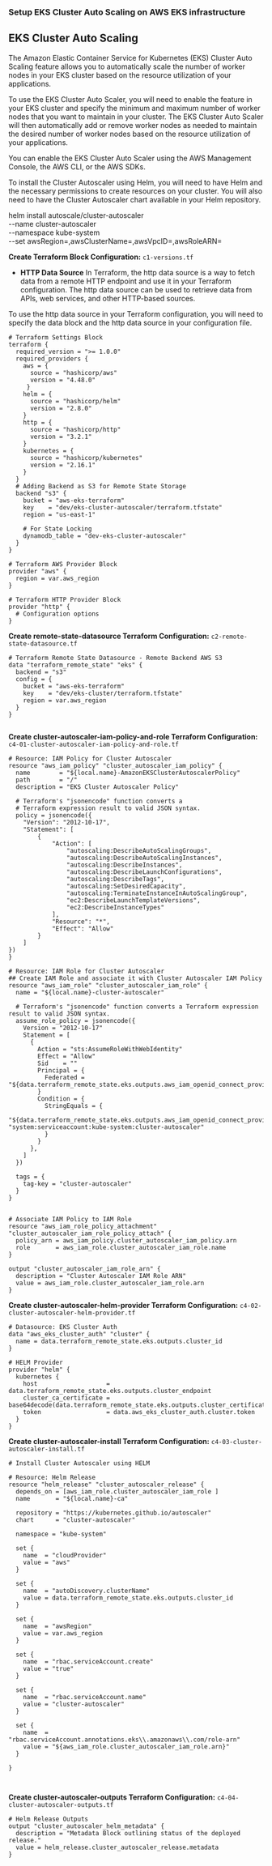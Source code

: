 ###  Setup EKS Cluster Auto Scaling on AWS EKS infrastructure

## EKS Cluster Auto Scaling

The Amazon Elastic Container Service for Kubernetes (EKS) Cluster Auto Scaling feature allows you to automatically scale the number of worker nodes in your EKS cluster based on the resource utilization of your applications.

To use the EKS Cluster Auto Scaler, you will need to enable the feature in your EKS cluster and specify the minimum and maximum number of worker nodes that you want to maintain in your cluster. The EKS Cluster Auto Scaler will then automatically add or remove worker nodes as needed to maintain the desired number of worker nodes based on the resource utilization of your applications.

You can enable the EKS Cluster Auto Scaler using the AWS Management Console, the AWS CLI, or the AWS SDKs.

To install the Cluster Autoscaler using Helm, you will need to have Helm and the necessary permissions to create resources on your cluster. You will also need to have the Cluster Autoscaler chart available in your Helm repository.

helm install autoscale/cluster-autoscaler \
  --name cluster-autoscaler \
  --namespace kube-system \
  --set awsRegion=<AWS region>,awsClusterName=<EKS cluster name>,awsVpcID=<VPC ID>,awsRoleARN=<IAM role ARN>


**Create Terraform Block Configuration:** `c1-versions.tf`

* **HTTP Data Source**
In Terraform, the http data source is a way to fetch data from a remote HTTP endpoint and use it in your Terraform configuration. The http data source can be used to retrieve data from APIs, web services, and other HTTP-based sources.

To use the http data source in your Terraform configuration, you will need to specify the data block and the http data source in your configuration file.


```
# Terraform Settings Block
terraform {
  required_version = ">= 1.0.0"
  required_providers {
    aws = {
      source = "hashicorp/aws"
      version = "4.48.0"
     }
    helm = {
      source = "hashicorp/helm"
      version = "2.8.0"
    }
    http = {
      source = "hashicorp/http"
      version = "3.2.1"
    }
    kubernetes = {
      source = "hashicorp/kubernetes"
      version = "2.16.1"
    }      
  }
  # Adding Backend as S3 for Remote State Storage
  backend "s3" {
    bucket = "aws-eks-terraform"
    key    = "dev/eks-cluster-autoscaler/terraform.tfstate"
    region = "us-east-1" 

    # For State Locking
    dynamodb_table = "dev-eks-cluster-autoscaler"    
  }     
}

# Terraform AWS Provider Block
provider "aws" {
  region = var.aws_region
}

# Terraform HTTP Provider Block
provider "http" {
  # Configuration options
}
```


**Create remote-state-datasource Terraform Configuration:** `c2-remote-state-datasource.tf`
```
# Terraform Remote State Datasource - Remote Backend AWS S3
data "terraform_remote_state" "eks" {
  backend = "s3"
  config = {
    bucket = "aws-eks-terraform"
    key    = "dev/eks-cluster/terraform.tfstate"
    region = var.aws_region
  }
}


```



**Create cluster-autoscaler-iam-policy-and-role Terraform Configuration:** `c4-01-cluster-autoscaler-iam-policy-and-role.tf`
```
# Resource: IAM Policy for Cluster Autoscaler
resource "aws_iam_policy" "cluster_autoscaler_iam_policy" {
  name        = "${local.name}-AmazonEKSClusterAutoscalerPolicy"
  path        = "/"
  description = "EKS Cluster Autoscaler Policy"

  # Terraform's "jsonencode" function converts a
  # Terraform expression result to valid JSON syntax.
  policy = jsonencode({
    "Version": "2012-10-17",
    "Statement": [
        {
            "Action": [
                "autoscaling:DescribeAutoScalingGroups",
                "autoscaling:DescribeAutoScalingInstances",
                "autoscaling:DescribeInstances",
                "autoscaling:DescribeLaunchConfigurations",
                "autoscaling:DescribeTags",
                "autoscaling:SetDesiredCapacity",
                "autoscaling:TerminateInstanceInAutoScalingGroup",
                "ec2:DescribeLaunchTemplateVersions",
                "ec2:DescribeInstanceTypes"
            ],
            "Resource": "*",
            "Effect": "Allow"
        }
    ]
})
}

# Resource: IAM Role for Cluster Autoscaler
## Create IAM Role and associate it with Cluster Autoscaler IAM Policy
resource "aws_iam_role" "cluster_autoscaler_iam_role" {
  name = "${local.name}-cluster-autoscaler"

  # Terraform's "jsonencode" function converts a Terraform expression result to valid JSON syntax.
  assume_role_policy = jsonencode({
    Version = "2012-10-17"
    Statement = [
      {
        Action = "sts:AssumeRoleWithWebIdentity"
        Effect = "Allow"
        Sid    = ""
        Principal = {
          Federated = "${data.terraform_remote_state.eks.outputs.aws_iam_openid_connect_provider_arn}"
        }
        Condition = {
          StringEquals = {
            "${data.terraform_remote_state.eks.outputs.aws_iam_openid_connect_provider_extract_from_arn}:sub": "system:serviceaccount:kube-system:cluster-autoscaler"
          }
        }        
      },
    ]
  })

  tags = {
    tag-key = "cluster-autoscaler"
  }
}


# Associate IAM Policy to IAM Role
resource "aws_iam_role_policy_attachment" "cluster_autoscaler_iam_role_policy_attach" {
  policy_arn = aws_iam_policy.cluster_autoscaler_iam_policy.arn 
  role       = aws_iam_role.cluster_autoscaler_iam_role.name
}

output "cluster_autoscaler_iam_role_arn" {
  description = "Cluster Autoscaler IAM Role ARN"
  value = aws_iam_role.cluster_autoscaler_iam_role.arn
}

```



**Create cluster-autoscaler-helm-provider Terraform Configuration:** `c4-02-cluster-autoscaler-helm-provider.tf`
```
# Datasource: EKS Cluster Auth 
data "aws_eks_cluster_auth" "cluster" {
  name = data.terraform_remote_state.eks.outputs.cluster_id
}

# HELM Provider
provider "helm" {
  kubernetes {
    host                   = data.terraform_remote_state.eks.outputs.cluster_endpoint
    cluster_ca_certificate = base64decode(data.terraform_remote_state.eks.outputs.cluster_certificate_authority_data)
    token                  = data.aws_eks_cluster_auth.cluster.token
  }
}
```



**Create cluster-autoscaler-install Terraform Configuration:** `c4-03-cluster-autoscaler-install.tf`
```
# Install Cluster Autoscaler using HELM

# Resource: Helm Release 
resource "helm_release" "cluster_autoscaler_release" {
  depends_on = [aws_iam_role.cluster_autoscaler_iam_role ]            
  name       = "${local.name}-ca"

  repository = "https://kubernetes.github.io/autoscaler"
  chart      = "cluster-autoscaler"

  namespace = "kube-system"   

  set {
    name  = "cloudProvider"
    value = "aws"
  }

  set {
    name  = "autoDiscovery.clusterName"
    value = data.terraform_remote_state.eks.outputs.cluster_id
  }

  set {
    name  = "awsRegion"
    value = var.aws_region
  }

  set {
    name  = "rbac.serviceAccount.create"
    value = "true"
  }

  set {
    name  = "rbac.serviceAccount.name"
    value = "cluster-autoscaler"
  }

  set {
    name  = "rbac.serviceAccount.annotations.eks\\.amazonaws\\.com/role-arn"
    value = "${aws_iam_role.cluster_autoscaler_iam_role.arn}"
  }
 
}



```


**Create cluster-autoscaler-outputs Terraform Configuration:** `c4-04-cluster-autoscaler-outputs.tf`
```
# Helm Release Outputs
output "cluster_autoscaler_helm_metadata" {
  description = "Metadata Block outlining status of the deployed release."
  value = helm_release.cluster_autoscaler_release.metadata
}

```





















